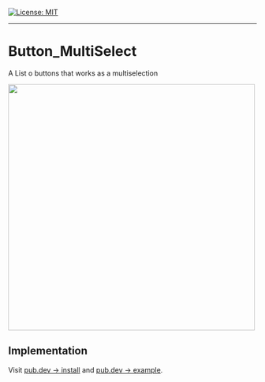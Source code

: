 <a href="https://opensource.org/licenses/MIT"><img src="https://img.shields.io/badge/license-MIT-yellow.svg" alt="License: MIT"></a>


---

# Button_MultiSelect

A List o buttons that works as a multiselection

<img src="https://drive.google.com/file/d/1v7T7av5FxjUcyJ8z8dfc-ypfcZTL87qr/view?usp=share_link" height="500">


## Implementation

Visit [pub.dev -> install]() and [pub.dev -> example]().

